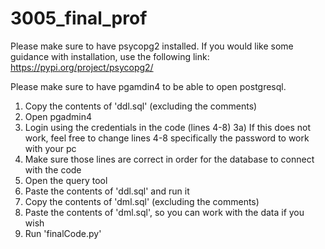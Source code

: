# 3005_final_prof

Please make sure to have psycopg2 installed. 
If you would like some guidance with installation, use the following link: https://pypi.org/project/psycopg2/ 

Please make sure to have pgamdin4 to be able to open postgresql.

1) Copy the contents of 'ddl.sql' (excluding the comments)
2) Open pgadmin4
3) Login using the credentials in the code (lines 4-8)
   3a) If this does not work, feel free to change lines 4-8 specifically the password to work with your pc
4) Make sure those lines are correct in order for the database to connect with the code
5) Open the query tool
6) Paste the contents of 'ddl.sql' and run it
7) Copy the contents of 'dml.sql' (excluding the comments)
8) Paste the contents of 'dml.sql', so you can work with the data if you wish
9) Run 'finalCode.py'
